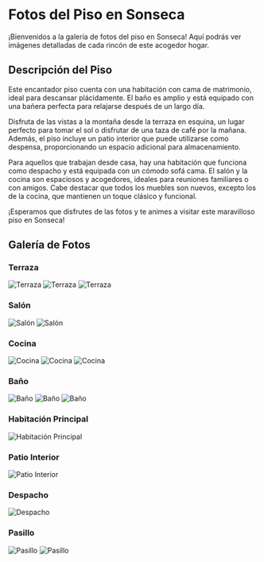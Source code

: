 # Fotos del Piso en Sonseca

¡Bienvenidos a la galería de fotos del piso en Sonseca! Aquí podrás ver imágenes detalladas de cada rincón de este acogedor hogar.

## Descripción del Piso

Este encantador piso cuenta con una habitación con cama de matrimonio, ideal para descansar plácidamente. El baño es amplio y está equipado con una bañera perfecta para relajarse después de un largo día.

Disfruta de las vistas a la montaña desde la terraza en esquina, un lugar perfecto para tomar el sol o disfrutar de una taza de café por la mañana. Además, el piso incluye un patio interior que puede utilizarse como despensa, proporcionando un espacio adicional para almacenamiento.

Para aquellos que trabajan desde casa, hay una habitación que funciona como despacho y está equipada con un cómodo sofá cama. El salón y la cocina son espaciosos y acogedores, ideales para reuniones familiares o con amigos. Cabe destacar que todos los muebles son nuevos, excepto los de la cocina, que mantienen un toque clásico y funcional.

¡Esperamos que disfrutes de las fotos y te animes a visitar este maravilloso piso en Sonseca!

## Galería de Fotos

### Terraza
![Terraza](images/Terraza.jpg)
![Terraza](images/Terraza1.png)
![Terraza](images/Terraza2.png)

### Salón
![Salón](images/Salon.png)
![Salón](images/Salon2.png)

### Cocina
![Cocina](images/Cocina.png)
![Cocina](images/Cocina1.png)
![Cocina](images/Cocina2.png)

### Baño
![Baño](images/Bano.png)
![Baño](images/Bano1.png)
![Baño](images/Bano2.png)

### Habitación Principal
![Habitación Principal](images/Habitacion.jpeg)

### Patio Interior
![Patio Interior](images/Patio.jpeg)

### Despacho
![Despacho](images/Despacho.jpeg)

### Pasillo
![Pasillo](images/Pasillo.jpeg)
![Pasillo](images/Pasillo1.jpeg)